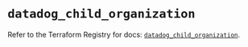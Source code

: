 # `datadog_child_organization`

Refer to the Terraform Registry for docs: [`datadog_child_organization`](https://registry.terraform.io/providers/datadog/datadog/3.60.1/docs/resources/child_organization).
